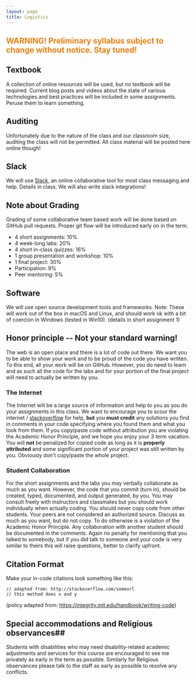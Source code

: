 ```yaml
---
layout: page
title: Logistics
---
```



## <span style="color: #F27D00">WARNING! Preliminary syllabus subject to change without notice. Stay tuned!</span> ##


## Textbook ##

A collection of online resources will be used, but no textbook will be required.  Current blog posts and videos about the state of various technologies and best practices will be included in some assignments.  Peruse them to learn something.

## Auditing ##

Unfortunately due to the nature of the class and our classroom size, auditing the class will not be permitted. All class material will be posted here online though!

## Slack ##

We will use [Slack](http://slack.com), an online collaborative tool for most class messaging and help. Details in class. We will also write slack integrations!

## Note about Grading ##

Grading of some collaborative team based work will be done based on GitHub pull requests.  Proper git flow will be introduced early on in the term.

  - 4 short assignments: 10%
  - 4 week-long labs:  20%
  - 4 short in-class quizzes:  16%
  - 1 group presentation and workshop: 10%
  - 1 final project:  30%
  - Participation:  9%
  - Peer mentoring: 5%

## Software ##

We will use open source development tools and frameworks.  Note: These will work out of the box in macOS and Linux, and should work ok with a bit of coercion in Windows (tested in Win10).  (details in short assignment 1)

## Honor principle -- Not your standard warning! ##

The web is an open place and there is a lot of code out there.  We want you to be able to show your work and to be proud of the code you have written.  To this end, all your work will be on GitHub.  However, you do need to learn and as such all the code for the labs and for your portion of the final project will need to actually be written by you.

### The Internet

The Internet will be a large source of information and help to you as you do your assignments in this class.  We want to encourage you to scour the internet / [stackoverflow](http://stackoverflow.com) for help, **but** you **must credit** any solutions you find in comments in your code specifying where you found them and what you took from them.  If you copy/paste code without attribution you are violating the Academic Honor Principle, and we hope you enjoy your 3 term vacation.  You will **not** be penalized for copied code as long as it is **properly attributed** and some significant portion of your project was still written by you. Obviously don't copy/paste the whole project.

### Student Collaboration

For the short assignments and the labs you may verbally collaborate as much as you want. However, the code that you commit (turn in), should be created, typed, documented, and output generated, by you. You may consult freely with instructors and classmates but you should work individually when actually coding. You should never copy code from other students. Your peers are not considered an authorized source. Discuss as much as you want, but do not copy. To do otherwise is a violation of the Academic Honor Principle. Any collaboration with another student should be documented in the comments.  Again no penalty for mentioning that you talked to somebody, but if you did talk to someone and your code is very similar to theirs this will raise questions, better to clarify upfront.

## Citation Format

Make your in-code citations look something like this:

```
// adapted from: http://stackoverflow.com/someurl
// this method does x and y
```

(policy adapted from: https://integrity.mit.edu/handbook/writing-code)


## Special accommodations and Religious observances##

Students with disabilities who may need disability-related academic adjustments and services for this course are encouraged to see me privately as early in the term as possible.  Similarly for Religious observances please talk to the staff as early as possible to resolve any conflicts.
